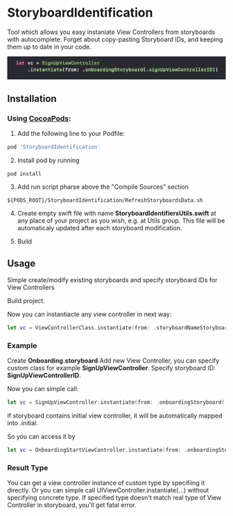 # StoryboardIdentification

Tool which allows you easy instaniate View Controllers from storyboards with autocomplete. 
Forget about copy-pasting Storyboard IDs, and keeping them up to date in your code.

![](assets/example.png)

## Installation

### Using [CocoaPods](https://cocoapods.org):

1. Add the following line to your Podfile:

```ruby
pod 'StoryboardIdentification'
```

2. Install pod by running

```
pod install
```

3. Add run script pharse above the "Compile Sources" section

```
${PODS_ROOT}/StoryboardIdentification/RefreshStoryboardsData.sh
```

4. Create empty swift file with name **StoryboardIdentifiersUtils.swift** at any place of your project as you wish, e.g. at Utils group.
This file will be automaticaly updated after each storyboard modification.

5. Build

## Usage

Simple create/modify existing storyboards and specify storyboard IDs for View Controllers

Build project.

Now you can instantiacte any view controller in next way:
```swift
let vc = ViewControllerClass.instantiate(from: .storyboardNameStoryboard(.viewControllerID))
```

### Example 
Create **Onboarding.storyboard** 
Add new View Controller, you can specify custom class for example **SignUpViewController**.
Specify storyboard ID: **SignUpViewControllerID**.

Now you can simple call:
```swift
let vc = SignUpViewController.instantiate(from: .onboardingStoryboard(.signUpViewControllerID))
```

If storyboard contains initial view controller, it will be automatically mapped into .initial.

So you can access it by
```swift
let vc = OnboardingStartViewController.instantiate(from: .onboardingStoryboard(.initial))
```

### Result Type
You can get a view controller instance of custom type by specifiing it directly.
Or you can simple call UIViewController.instantiate(...) without specifying concrete type.
If specified type doesn't match real type of View Controller in storyboard, you'll get fatal error.

